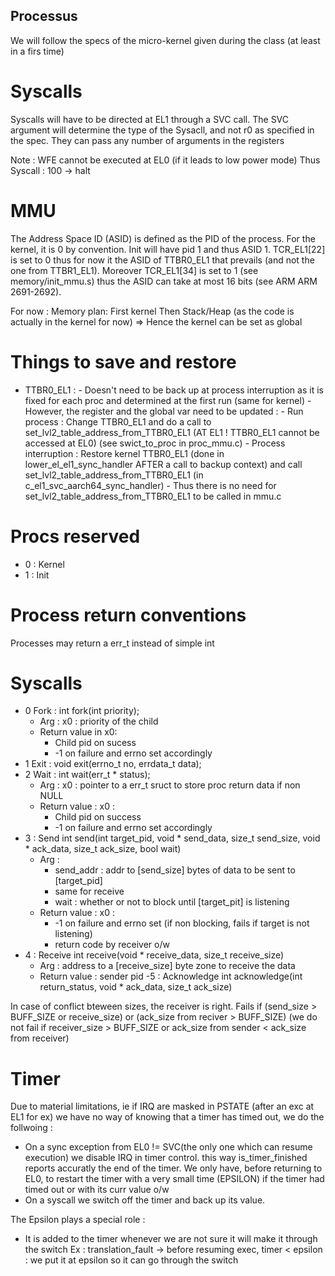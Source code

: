 ## Processus ##

We will follow the specs of the micro-kernel given during the class (at least in a firs time)

# Syscalls #

Syscalls will have to be directed at EL1 through a SVC call. The SVC argument will determine the type of the Sysacll, and not r0 as specified in the spec.
They can pass any number of arguments in the registers

Note : WFE cannot be executed at EL0 (if it leads to low power mode)
Thus Syscall : 100 -> halt

# MMU #
The Address Space ID (ASID) is defined as the PID of the process.
For the kernel, it is 0 by convention.
Init will have pid 1 and thus ASID 1.
TCR_EL1[22] is set to 0 thus for now it the ASID of TTBR0_EL1 that prevails (and not the one from TTBR1_EL1). Moreover TCR_EL1[34] is set to 1 (see memory/init_mmu.s) thus the ASID can take at most 16 bits (see ARM ARM 2691-2692).

For now : Memory plan:
First kernel
Then Stack/Heap
(as the code is actually in the kernel for now)
=> Hence the kernel can be set as global


# Things to save and restore #
- TTBR0_EL1 :
            - Doesn't need to be back up at process interruption as it is fixed for each proc and determined at the first run (same for kernel)
            - However, the register and the global var need to be updated :
            - Run process :
              Change TTBR0_EL1 and do a call to set_lvl2_table_address_from_TTBR0_EL1 (AT EL1 ! TTBR0_EL1 cannot be accessed at EL0) (see swict_to_proc in proc_mmu.c)
            - Process interruption :
              Restore kernel TTBR0_EL1 (done in lower_el_el1_sync_handler AFTER a call to backup context) and call set_lvl2_table_address_from_TTBR0_EL1
              (in c_el1_svc_aarch64_sync_handler)
            - Thus there is no need for set_lvl2_table_address_from_TTBR0_EL1 to be called in mmu.c


# Procs reserved #
- 0 : Kernel
- 1 : Init

# Process return conventions
  Processes may return a err_t instead of simple int

# Syscalls #



- 0 Fork :
  int fork(int priority);
  - Arg : x0 : priority of the child
  - Return value in x0:
    - Child pid on sucess
    - -1 on failure and errno set accordingly
- 1 Exit :
  void exit(errno_t no, errdata_t data);
- 2 Wait :
  int wait(err_t * status);
  - Arg : x0 : pointer to a err_t sruct to store proc return data if non NULL
  - Return value : x0 :
    - Child pid on success
    - -1 on failure and errno set accordingly
- 3 : Send
  int send(int target_pid, void * send_data, size_t send_size, void * ack_data, size_t ack_size, bool wait)
  - Arg :
    - send_addr : addr to [send_size] bytes of data to be sent to [target_pid]
    - same for receive
    - wait : whether or not to block until [target_pit] is listening
  - Return value : x0 :
    - -1 on failure and errno set (if non blocking, fails if target is not listening)
    - return code by receiver o/w
- 4 : Receive
  int receive(void * receive_data, size_t receive_size)
  - Arg : address to a [receive_size] byte zone to receive the data
  - Return value : sender pid
-5 : Acknowledge
   int acknowledge(int return_status, void * ack_data, size_t ack_size)

In case of conflict bteween sizes, the receiver is right.
Fails if (send_size > BUFF_SIZE or receive_size) or (ack_size from reciver > BUFF_SIZE)
(we do not fail if receiver_size > BUFF_SIZE or ack_size from sender < ack_size from receiver)



# Timer #
Due to material limitations, ie if IRQ are masked in PSTATE (after an exc at EL1 for ex) we have no way of knowing that a timer has timed out, we do the follwoing :
- On a sync exception from EL0 != SVC(the only one which can resume execution) we disable IRQ in timer control. this way is_timer_finished reports accuratly the end of the timer.
  We only have, before returning to EL0, to restart the timer with a very small time (EPSILON) if the timer had timed out or with its curr value o/w
- On a syscall we switch off the timer and back up its value.

The Epsilon plays a special role :
- It is added to the timer whenever we are not sure it will make it through the switch
  Ex : translation_fault -> before resuming exec, timer < epsilon : we put it at epsilon so it can go through the switch
